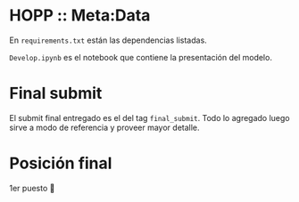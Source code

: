 # HOPP :: Meta:Data
En `requirements.txt` están las dependencias listadas.

`Develop.ipynb` es el notebook que contiene la presentación del modelo.

# Final submit
El submit final entregado es el del tag `final_submit`. Todo lo agregado luego sirve a modo de referencia y proveer mayor detalle.

# Posición final
1er puesto 🎉
